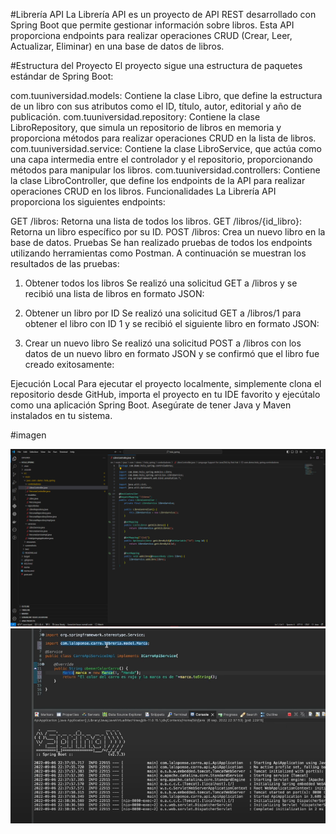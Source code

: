 #Librería API
La Librería API es un proyecto de API REST desarrollado con Spring Boot que permite gestionar información sobre libros. Esta API proporciona endpoints para realizar operaciones CRUD (Crear, Leer, Actualizar, Eliminar) en una base de datos de libros.

#Estructura del Proyecto
El proyecto sigue una estructura de paquetes estándar de Spring Boot:

com.tuuniversidad.models: Contiene la clase Libro, que define la estructura de un libro con sus atributos como el ID, título, autor, editorial y año de publicación.
com.tuuniversidad.repository: Contiene la clase LibroRepository, que simula un repositorio de libros en memoria y proporciona métodos para realizar operaciones CRUD en la lista de libros.
com.tuuniversidad.service: Contiene la clase LibroService, que actúa como una capa intermedia entre el controlador y el repositorio, proporcionando métodos para manipular los libros.
com.tuuniversidad.controllers: Contiene la clase LibroController, que define los endpoints de la API para realizar operaciones CRUD en los libros.
Funcionalidades
La Librería API proporciona los siguientes endpoints:

GET /libros: Retorna una lista de todos los libros.
GET /libros/{id_libro}: Retorna un libro específico por su ID.
POST /libros: Crea un nuevo libro en la base de datos.
Pruebas
Se han realizado pruebas de todos los endpoints utilizando herramientas como Postman. A continuación se muestran los resultados de las pruebas:

1. Obtener todos los libros
Se realizó una solicitud GET a /libros y se recibió una lista de libros en formato JSON:


2. Obtener un libro por ID
Se realizó una solicitud GET a /libros/1 para obtener el libro con ID 1 y se recibió el siguiente libro en formato JSON:


3. Crear un nuevo libro
Se realizó una solicitud POST a /libros con los datos de un nuevo libro en formato JSON y se confirmó que el libro fue creado exitosamente:


Ejecución Local
Para ejecutar el proyecto localmente, simplemente clona el repositorio desde GitHub, importa el proyecto en tu IDE favorito y ejecútalo como una aplicación Spring Boot. Asegúrate de tener Java y Maven instalados en tu sistema.

#imagen 

![Captura de Pantalla de la Aplicación](https://github.com/Guerrero2403/tarea-numero-2/blob/main/Captura1.PNG)
![Captura de Pantalla de la Aplicación](https://github.com/Guerrero2403/tarea-numero-2/blob/main/Captura2.PNG)



